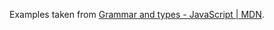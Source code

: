Examples taken from [Grammar and types - JavaScript | MDN][mdn-grammar-and-types].

[mdn-grammar-and-types]: https://developer.mozilla.org/en-US/docs/Web/JavaScript/Guide/Grammar_and_types
